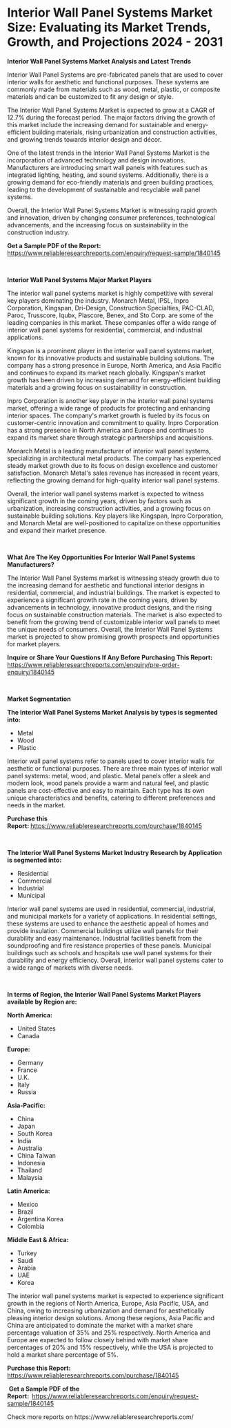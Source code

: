 <p><h1>Interior Wall Panel Systems Market Size: Evaluating its Market Trends, Growth, and Projections 2024 - 2031</h1></p><p><strong>Interior Wall Panel Systems Market Analysis and Latest Trends</strong></p>
<p><p>Interior Wall Panel Systems are pre-fabricated panels that are used to cover interior walls for aesthetic and functional purposes. These systems are commonly made from materials such as wood, metal, plastic, or composite materials and can be customized to fit any design or style.</p><p>The Interior Wall Panel Systems Market is expected to grow at a CAGR of 12.7% during the forecast period. The major factors driving the growth of this market include the increasing demand for sustainable and energy-efficient building materials, rising urbanization and construction activities, and growing trends towards interior design and décor.</p><p>One of the latest trends in the Interior Wall Panel Systems Market is the incorporation of advanced technology and design innovations. Manufacturers are introducing smart wall panels with features such as integrated lighting, heating, and sound systems. Additionally, there is a growing demand for eco-friendly materials and green building practices, leading to the development of sustainable and recyclable wall panel systems.</p><p>Overall, the Interior Wall Panel Systems Market is witnessing rapid growth and innovation, driven by changing consumer preferences, technological advancements, and the increasing focus on sustainability in the construction industry.</p></p>
<p><strong>Get a Sample PDF of the Report:&nbsp;</strong> <a href="https://www.reliableresearchreports.com/enquiry/request-sample/1840145">https://www.reliableresearchreports.com/enquiry/request-sample/1840145</a></p>
<p>&nbsp;</p>
<p><strong>Interior Wall Panel Systems Major Market Players</strong></p>
<p><p>The interior wall panel systems market is highly competitive with several key players dominating the industry. Monarch Metal, IPSL, Inpro Corporation, Kingspan, Dri-Design, Construction Specialties, PAC-CLAD, Paroc, Trusscore, Iqubx, Plascore, Benex, and Sto Corp. are some of the leading companies in this market. These companies offer a wide range of interior wall panel systems for residential, commercial, and industrial applications.</p><p>Kingspan is a prominent player in the interior wall panel systems market, known for its innovative products and sustainable building solutions. The company has a strong presence in Europe, North America, and Asia Pacific and continues to expand its market reach globally. Kingspan's market growth has been driven by increasing demand for energy-efficient building materials and a growing focus on sustainability in construction.</p><p>Inpro Corporation is another key player in the interior wall panel systems market, offering a wide range of products for protecting and enhancing interior spaces. The company's market growth is fueled by its focus on customer-centric innovation and commitment to quality. Inpro Corporation has a strong presence in North America and Europe and continues to expand its market share through strategic partnerships and acquisitions.</p><p>Monarch Metal is a leading manufacturer of interior wall panel systems, specializing in architectural metal products. The company has experienced steady market growth due to its focus on design excellence and customer satisfaction. Monarch Metal's sales revenue has increased in recent years, reflecting the growing demand for high-quality interior wall panel systems.</p><p>Overall, the interior wall panel systems market is expected to witness significant growth in the coming years, driven by factors such as urbanization, increasing construction activities, and a growing focus on sustainable building solutions. Key players like Kingspan, Inpro Corporation, and Monarch Metal are well-positioned to capitalize on these opportunities and expand their market presence.</p></p>
<p>&nbsp;</p>
<p><strong>What Are The Key Opportunities For Interior Wall Panel Systems Manufacturers?</strong></p>
<p><p>The Interior Wall Panel Systems market is witnessing steady growth due to the increasing demand for aesthetic and functional interior designs in residential, commercial, and industrial buildings. The market is expected to experience a significant growth rate in the coming years, driven by advancements in technology, innovative product designs, and the rising focus on sustainable construction materials. The market is also expected to benefit from the growing trend of customizable interior wall panels to meet the unique needs of consumers. Overall, the Interior Wall Panel Systems market is projected to show promising growth prospects and opportunities for market players.</p></p>
<p><strong>Inquire or Share Your Questions If Any Before Purchasing This Report:</strong> <a href="https://www.reliableresearchreports.com/enquiry/pre-order-enquiry/1840145">https://www.reliableresearchreports.com/enquiry/pre-order-enquiry/1840145</a></p>
<p>&nbsp;</p>
<p><strong>Market Segmentation</strong></p>
<p><strong>The Interior Wall Panel Systems Market Analysis by types is segmented into:</strong></p>
<p><ul><li>Metal</li><li>Wood</li><li>Plastic</li></ul></p>
<p><p>Interior wall panel systems refer to panels used to cover interior walls for aesthetic or functional purposes. There are three main types of interior wall panel systems: metal, wood, and plastic. Metal panels offer a sleek and modern look, wood panels provide a warm and natural feel, and plastic panels are cost-effective and easy to maintain. Each type has its own unique characteristics and benefits, catering to different preferences and needs in the market.</p></p>
<p><strong>Purchase this Report:&nbsp;</strong><a href="https://www.reliableresearchreports.com/purchase/1840145">https://www.reliableresearchreports.com/purchase/1840145</a></p>
<p>&nbsp;</p>
<p><strong>The Interior Wall Panel Systems Market Industry Research by Application is segmented into:</strong></p>
<p><ul><li>Residential</li><li>Commercial</li><li>Industrial</li><li>Municipal</li></ul></p>
<p><p>Interior wall panel systems are used in residential, commercial, industrial, and municipal markets for a variety of applications. In residential settings, these systems are used to enhance the aesthetic appeal of homes and provide insulation. Commercial buildings utilize wall panels for their durability and easy maintenance. Industrial facilities benefit from the soundproofing and fire resistance properties of these panels. Municipal buildings such as schools and hospitals use wall panel systems for their durability and energy efficiency. Overall, interior wall panel systems cater to a wide range of markets with diverse needs.</p></p>
<p>&nbsp;</p>
<p><strong>In terms of Region, the Interior Wall Panel Systems Market Players available by Region are:</strong></p>
<p>
    <p> <strong> North America: </strong>
        <ul>
            <li>United States</li>
            <li>Canada</li>
        </ul>
        </p> 
    <p> <strong> Europe: </strong>
        <ul>
            <li>Germany</li>
            <li>France</li>
            <li>U.K.</li>
            <li>Italy</li>
            <li>Russia</li>
        </ul>
        </p> 
    <p> <strong> Asia-Pacific: </strong>
        <ul>
            <li>China</li>
            <li>Japan</li>
            <li>South Korea</li>
            <li>India</li>
            <li>Australia</li>
            <li>China Taiwan</li>
            <li>Indonesia</li>
            <li>Thailand</li>
            <li>Malaysia</li>
        </ul>
        </p> 
    <p> <strong> Latin America: </strong>
        <ul>
            <li>Mexico</li>
            <li>Brazil</li>
            <li>Argentina Korea</li>
            <li>Colombia</li>
        </ul>
        </p> 
    <p> <strong> Middle East & Africa: </strong>
        <ul>
            <li>Turkey</li>
            <li>Saudi</li>
            <li>Arabia</li>
            <li>UAE</li>
            <li>Korea</li>
        </ul>
    </p>
    </p>
<p><p>The interior wall panel systems market is expected to experience significant growth in the regions of North America, Europe, Asia Pacific, USA, and China, owing to increasing urbanization and demand for aesthetically pleasing interior design solutions. Among these regions, Asia Pacific and China are anticipated to dominate the market with a market share percentage valuation of 35% and 25% respectively. North America and Europe are expected to follow closely behind with market share percentages of 20% and 15% respectively, while the USA is projected to hold a market share percentage of 5%.</p></p>
<p><strong>Purchase this Report: </strong><a href="https://www.reliableresearchreports.com/purchase/1840145">https://www.reliableresearchreports.com/purchase/1840145</a></p>
<p>&nbsp;<strong>Get a Sample PDF of the Report:&nbsp;&nbsp;</strong><a href="https://www.reliableresearchreports.com/enquiry/request-sample/1840145">https://www.reliableresearchreports.com/enquiry/request-sample/1840145</a></p>
<p><strong></strong></p>
<p>Check more reports on https://www.reliableresearchreports.com/</p>